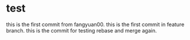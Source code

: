 # test
this is the first commit from fangyuan00.
this is the first commit in feature branch.
this is the commit for testing rebase and merge again.
